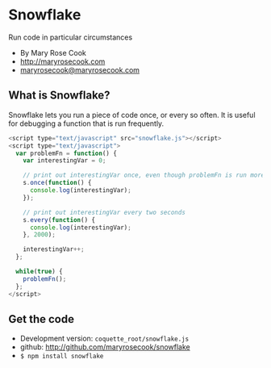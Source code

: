 # Snowflake

Run code in particular circumstances

* By Mary Rose Cook
* http://maryrosecook.com
* maryrosecook@maryrosecook.com

## What is Snowflake?

Snowflake lets you run a piece of code once, or every so often.  It is useful for debugging a function that is run frequently.

```javascript
<script type="text/javascript" src="snowflake.js"></script>
<script type="text/javascript">
  var problemFn = function() {
    var interestingVar = 0;

    // print out interestingVar once, even though problemFn is run more than once
    s.once(function() {
      console.log(interestingVar);
    });

    // print out interestingVar every two seconds
    s.every(function() {
      console.log(interestingVar);
    }, 2000);

    interestingVar++;
  };

  while(true) {
    problemFn();
  };
</script>
```

## Get the code

* Development version: `coquette_root/snowflake.js`
* github: http://github.com/maryrosecook/snowflake
* `$ npm install snowflake`
